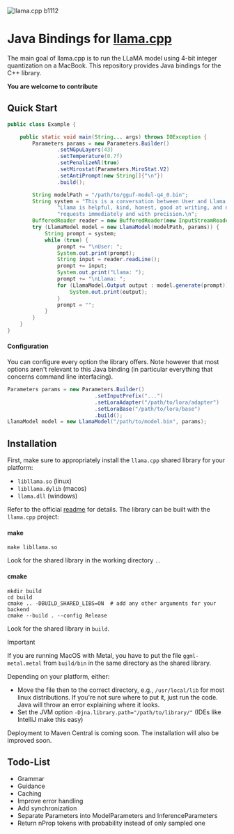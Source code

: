 ![llama.cpp b1112](https://img.shields.io/badge/llama.cpp-%23b1127-informational)

# Java Bindings for [llama.cpp](https://github.com/ggerganov/llama.cpp)

The main goal of llama.cpp is to run the LLaMA model using 4-bit integer quantization on a MacBook.
This repository provides Java bindings for the C++ library.

**You are welcome to contribute**

## Quick Start

```java
public class Example {

    public static void main(String... args) throws IOException {
        Parameters params = new Parameters.Builder()
                .setNGpuLayers(43)
                .setTemperature(0.7f)
                .setPenalizeNl(true)
                .setMirostat(Parameters.MiroStat.V2)
                .setAntiPrompt(new String[]{"\n"})
                .build();

        String modelPath = "/path/to/gguf-model-q4_0.bin";
        String system = "This is a conversation between User and Llama, a friendly chatbot.\n" +
                "Llama is helpful, kind, honest, good at writing, and never fails to answer any " +
                "requests immediately and with precision.\n";
        BufferedReader reader = new BufferedReader(new InputStreamReader(System.in, StandardCharsets.UTF_8));
        try (LlamaModel model = new LlamaModel(modelPath, params)) {
            String prompt = system;
            while (true) {
                prompt += "\nUser: ";
                System.out.print(prompt);
                String input = reader.readLine();
                prompt += input;
                System.out.print("Llama: ");
                prompt += "\nLlama: ";
                for (LlamaModel.Output output : model.generate(prompt)) {
                    System.out.print(output);
                }
                prompt = "";
            }
        }
    }
}
```

#### Configuration

You can configure every option the library offers. 
Note however that most options aren't relevant to this Java binding (in particular everything that concerns command line interfacing). 

```java
Parameters params = new Parameters.Builder()
                            .setInputPrefix("...")
                            .setLoraAdapter("/path/to/lora/adapter")
                            .setLoraBase("/path/to/lora/base")
                            .build();
LlamaModel model = new LlamaModel("/path/to/model.bin", params);
```

## Installation

First, make sure to appropriately install the `llama.cpp` shared library for your platform:

- `libllama.so` (linux)
- `libllama.dylib` (macos)
- `llama.dll` (windows)

Refer to the official [readme](https://github.com/ggerganov/llama.cpp#build) for details.
The library can be built with the `llama.cpp` project:

#### make

```shell
make libllama.so
```

Look for the shared library in the working directory `.`.

#### cmake

```shell
mkdir build
cd build
cmake .. -DBUILD_SHARED_LIBS=ON  # add any other arguments for your backend
cmake --build . --config Release
```

Look for the shared library in `build`.

> [!IMPORTANT]
> If you are running MacOS with Metal, you have to put the file `ggml-metal.metal` from `build/bin` in the same directory as the shared library.

Depending on your platform, either:

- Move the file then to the correct directory, e.g., `/usr/local/lib` for most linux distributions. 
If you're not sure where to put it, just run the code. Java will throw an error explaining where it looks.
- Set the JVM option `-Djna.library.path="/path/to/library/"` (IDEs like IntelliJ make this easy) 

Deployment to Maven Central is coming soon. The installation will also be improved soon. 

## Todo-List

- Grammar
- Guidance
- Caching
- Improve error handling
- Add synchronization
- Separate Parameters into ModelParameters and InferenceParameters
- Return nProp tokens with probability instead of only sampled one
